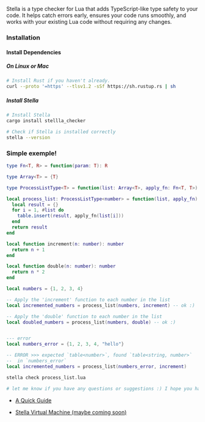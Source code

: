 
Stella is a type checker for Lua that adds TypeScript-like type safety to your code. It helps catch errors early, ensures your code runs smoothly, and works with your existing Lua code without requiring any changes.

### Installation

#### Install Dependencies

##### On Linux or Mac

```sh
# Install Rust if you haven't already.
curl --proto '=https' --tlsv1.2 -sSf https://sh.rustup.rs | sh
```

##### Install Stella

```sh
# Install Stella
cargo install stellla_checker

# Check if Stella is installed correctly
stella --version
```

### Simple exemple!

```lua
type Fn<T, R> = function(param: T): R

type Array<T> = {T}

type ProcessListType<T> = function(list: Array<T>, apply_fn: Fn<T, T>): Array<T>

local process_list: ProcessListType<number> = function(list, apply_fn)
  local result = {}
  for i = 1, #list do
    table.insert(result, apply_fn(list[i]))
  end
  return result
end

local function increment(n: number): number
  return n + 1
end

local function double(n: number): number
  return n * 2
end

local numbers = {1, 2, 3, 4}

-- Apply the 'increment' function to each number in the list
local incremented_numbers = process_list(numbers, increment) -- ok :)

-- Apply the 'double' function to each number in the list
local doubled_numbers = process_list(numbers, double) -- ok :)


--- error
local numbers_error = {1, 2, 3, 4, "hello"}

-- ERROR >>> expected `table<number>`, found `table<string, number>`
--  in `numbers_error`
local incremented_numbers = process_list(numbers_error, increment)

```

```sh
stella check process_list.lua

# let me know if you have any questions or suggestions :) I hope you have a amazing day!

```

- [A Quick Guide](./guide.md)

- [Stella Virtual Machine (maybe coming soon)](https://github.com/yazaldefilimone/stella-compiler)
